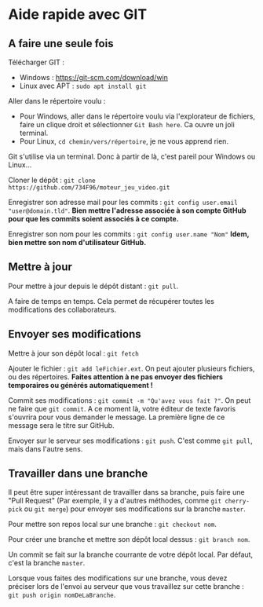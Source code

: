 # Aide rapide avec GIT

## A faire une seule fois

Télécharger GIT :
* Windows : https://git-scm.com/download/win
* Linux avec APT : `sudo apt install git`

Aller dans le répertoire voulu :
* Pour Windows, aller dans le répertoire voulu via l'explorateur de fichiers, faire un clique droit et sélectionner `Git Bash here`. Ca ouvre un joli terminal.
* Pour Linux, `cd chemin/vers/répertoire`, je ne vous apprend rien.

Git s'utilise via un terminal. Donc à partir de là, c'est pareil pour Windows ou Linux...

Cloner le dépôt : `git clone https://github.com/734F96/moteur_jeu_video.git`

Enregistrer son adresse mail pour les commits : `git config user.email "user@domain.tld"`.
**Bien mettre l'adresse associée à son compte GitHub pour que les commits soient associés à ce compte.**

Enregistrer son nom pour les commits :  `git config user.name "Nom"`
**Idem, bien mettre son nom d'utilisateur GitHub.**

## Mettre à jour

Pour mettre à jour depuis le dépôt distant : `git pull`.

A faire de temps en temps. Cela permet de récupérer toutes les modifications des collaborateurs.

## Envoyer ses modifications

Mettre à jour son dépôt local : `git fetch`

Ajouter le fichier : `git add leFichier.ext`.
On peut ajouter plusieurs fichiers, ou des répertoires.
**Faites attention à ne pas envoyer des fichiers temporaires ou générés automatiquement !**

Commit ses modifications : `git commit -m "Qu'avez vous fait ?"`.
On peut ne faire que `git commit`. A ce moment là, votre éditeur de texte favoris s'ouvrira pour vous demander le message. La première ligne de ce message sera le titre sur GitHub.

Envoyer sur le serveur ses modifications : `git push`.
C'est comme `git pull`, mais dans l'autre sens.

## Travailler dans une branche

Il peut être super intéressant de travailler dans sa branche, puis faire une "Pull Request" (Par exemple, il y a d'autres méthodes, comme `git cherry-pick` ou `git merge`) pour envoyer ses modifications sur la branche `master`.

Pour mettre son repos local sur une branche : `git checkout nom`.

Pour créer une branche et mettre son dépôt local dessus : `git branch nom`.

Un commit se fait sur la branche courrante de votre dépôt local. Par défaut, c'est la branche `master`.

Lorsque vous faites des modifications sur une branche, vous devez préciser lors de l'envoi au serveur que vous travaillez sur cette branche : `git push origin nomDeLaBranche`.
